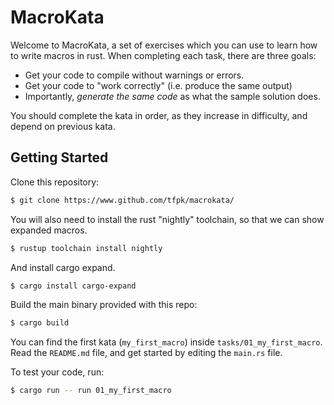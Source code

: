 # MacroKata

Welcome to MacroKata, a set of exercises which you can use to learn how to write
macros in rust. When completing each task, there are three goals:

 - Get your code to compile without warnings or errors.
 - Get your code to "work correctly" (i.e. produce the same output)
 - Importantly, *generate the same code* as what the sample solution does.

You should complete the kata in order, as they increase in
difficulty, and depend on previous kata. 

## Getting Started

Clone this repository:

``` sh
$ git clone https://www.github.com/tfpk/macrokata/
```

You will also need to install the rust "nightly" toolchain, so that we can show
expanded macros.

``` sh
$ rustup toolchain install nightly
```

And install cargo expand.

``` sh
$ cargo install cargo-expand
```

Build the main binary provided with this repo:

``` sh
$ cargo build
```

You can find the first kata (`my_first_macro`) inside `tasks/01_my_first_macro`.
Read the `README.md` file, and get started by editing the `main.rs` file.

To test your code, run:

``` sh
$ cargo run -- run 01_my_first_macro
```
